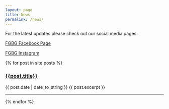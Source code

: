 ```yaml
---
layout: page
title: News 
permalink: /news/
---
```


For the latest updates please check out our social media pages:

<a href="https://www.facebook.com/fgbg.uk/" target="_Blank">FGBG Facebook Page</a>

<a href="https://www.instagram.com/fgbglondon?utm_source=ig_web_button_share_sheet&igsh=ZDNlZDc0MzIxNw==" target="_Blank">FGBG Instagram</a>


{% for post in site.posts %}
### [{{post.title}}]({{post.url}})
{{ post.date | date_to_string }}
{{ post.excerpt }}

* * *
{% endfor %}

